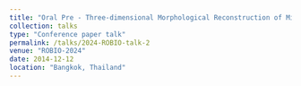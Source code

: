 ```yaml
---
title: "Oral Pre - Three-dimensional Morphological Reconstruction of Millimeter-Scale Soft Continuum Robots based on Dual-Stereo-Vision"
collection: talks
type: "Conference paper talk"
permalink: /talks/2024-ROBIO-talk-2
venue: "ROBIO-2024"
date: 2014-12-12
location: "Bangkok, Thailand"
---
```

